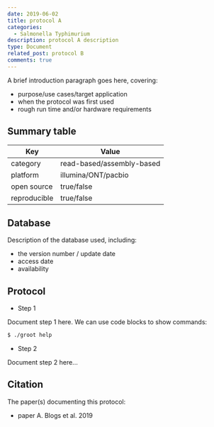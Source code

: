 ```yaml
---
date: 2019-06-02
title: protocol A
categories:
  - Salmonella Typhimurium
description: protocol A description
type: Document
related_post: protocol B
comments: true
---
```


A brief introduction paragraph goes here, covering:

* purpose/use cases/target application
* when the protocol was first used
* rough run time and/or hardware requirements


## Summary table

|Key|Value|
|----|----|
|category|read-based/assembly-based|
|platform|illumina/ONT/pacbio|
|open source|true/false|
|reproducible|true/false|


## Database

Description of the database used, including:
* the version number / update date
* access date
* availability


## Protocol

* Step 1

Document step 1 here. We can use code blocks to show commands:

```bash
$ ./groot help
```

* Step 2

Document step 2 here...


## Citation

The paper(s) documenting this protocol:

* paper A. Blogs et al. 2019
